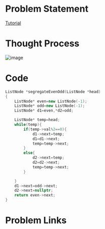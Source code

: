 # Problem Statement

[Tutorial]()

# Thought Process

![image](https://user-images.githubusercontent.com/10897423/136373666-9f1786e5-c0c1-4210-bade-18d176484fb9.png)

# Code
```cpp
ListNode *segregateEvenOdd(ListNode *head)
{
    ListNode* even=new ListNode(-1);
    ListNode* odd=new ListNode(-1);
    ListNode* d1=even,*d2=odd;

    ListNode* temp=head;
    while(temp){
        if(temp->val%2==0){
            d1->next=temp;
            d1=d1->next;
            temp=temp->next;
        }
        else{
            d2->next=temp;
            d2=d2->next;
            temp=temp->next;
        }

    }
    d1->next=odd->next;
    d2->next=nullptr;
    return even->next;
}
```

# Problem Links
